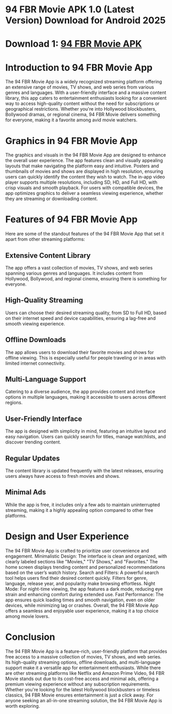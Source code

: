 # 94 FBR Movie APK 1.0 (Latest Version) Download for Android 2025
# Download 1: [94 FBR Movie APK](https://bit.ly/3BbpO89)

# Introduction to 94 FBR Movie App
The 94 FBR Movie App is a widely recognized streaming platform offering an extensive range of movies, TV shows, and web series from various genres and languages. With a user-friendly interface and a massive content library, this app caters to entertainment enthusiasts looking for a convenient way to access high-quality content without the need for subscriptions or geographical restrictions. Whether you're into Hollywood blockbusters, Bollywood dramas, or regional cinema, 94 FBR Movie delivers something for everyone, making it a favorite among avid movie watchers.

# Graphics in 94 FBR Movie App
The graphics and visuals in the 94 FBR Movie App are designed to enhance the overall user experience. The app features clean and visually appealing layouts that make navigating the platform easy and intuitive. Posters and thumbnails of movies and shows are displayed in high resolution, ensuring users can quickly identify the content they wish to watch.
The in-app video player supports multiple resolutions, including SD, HD, and Full HD, with crisp visuals and smooth playback. For users with compatible devices, the app optimizes graphics to deliver a seamless viewing experience, whether they are streaming or downloading content.

# Features of 94 FBR Movie App
Here are some of the standout features of the 94 FBR Movie App that set it apart from other streaming platforms:
## Extensive Content Library
The app offers a vast collection of movies, TV shows, and web series spanning various genres and languages. It includes content from Hollywood, Bollywood, and regional cinema, ensuring there is something for everyone.
## High-Quality Streaming
Users can choose their desired streaming quality, from SD to Full HD, based on their internet speed and device capabilities, ensuring a lag-free and smooth viewing experience.
## Offline Downloads
The app allows users to download their favorite movies and shows for offline viewing. This is especially useful for people traveling or in areas with limited internet connectivity.
## Multi-Language Support
Catering to a diverse audience, the app provides content and interface options in multiple languages, making it accessible to users across different regions.
## User-Friendly Interface
The app is designed with simplicity in mind, featuring an intuitive layout and easy navigation. Users can quickly search for titles, manage watchlists, and discover trending content.
## Regular Updates
The content library is updated frequently with the latest releases, ensuring users always have access to fresh movies and shows.
## Minimal Ads
While the app is free, it includes only a few ads to maintain uninterrupted streaming, making it a highly appealing option compared to other free platforms.

# Design and User Experience
The 94 FBR Movie App is crafted to prioritize user convenience and engagement.
Minimalistic Design: The interface is clean and organized, with clearly labeled sections like "Movies," "TV Shows," and "Favorites." The home screen displays trending content and personalized recommendations based on the user’s watch history.
Search and Filters: A powerful search tool helps users find their desired content quickly. Filters for genre, language, release year, and popularity make browsing effortless.
Night Mode: For night-time viewing, the app features a dark mode, reducing eye strain and enhancing comfort during extended use.
Fast Performance: The app ensures quick loading times and smooth navigation, even on older devices, while minimizing lag or crashes.
Overall, the 94 FBR Movie App offers a seamless and enjoyable user experience, making it a top choice among movie lovers.

# Conclusion
The 94 FBR Movie App is a feature-rich, user-friendly platform that provides free access to a massive collection of movies, TV shows, and web series. Its high-quality streaming options, offline downloads, and multi-language support make it a versatile app for entertainment enthusiasts.
While there are other streaming platforms like Netflix and Amazon Prime Video, 94 FBR Movie stands out due to its cost-free access and minimal ads, offering a premium viewing experience without any subscription requirements. Whether you're looking for the latest Hollywood blockbusters or timeless classics, 94 FBR Movie ensures entertainment is just a click away.
For anyone seeking an all-in-one streaming solution, the 94 FBR Movie App is worth exploring.
